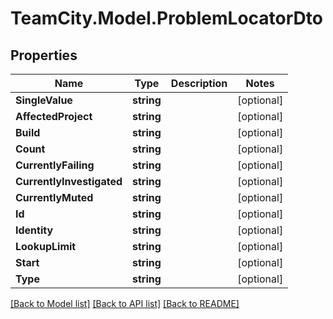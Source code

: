 # TeamCity.Model.ProblemLocatorDto
## Properties

Name | Type | Description | Notes
------------ | ------------- | ------------- | -------------
**SingleValue** | **string** |  | [optional] 
**AffectedProject** | **string** |  | [optional] 
**Build** | **string** |  | [optional] 
**Count** | **string** |  | [optional] 
**CurrentlyFailing** | **string** |  | [optional] 
**CurrentlyInvestigated** | **string** |  | [optional] 
**CurrentlyMuted** | **string** |  | [optional] 
**Id** | **string** |  | [optional] 
**Identity** | **string** |  | [optional] 
**LookupLimit** | **string** |  | [optional] 
**Start** | **string** |  | [optional] 
**Type** | **string** |  | [optional] 

[[Back to Model list]](../README.md#documentation-for-models) [[Back to API list]](../README.md#documentation-for-api-endpoints) [[Back to README]](../README.md)

